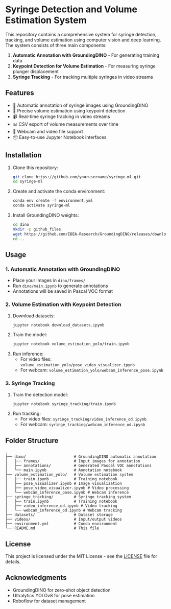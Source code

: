 # Syringe Detection and Volume Estimation System

This repository contains a comprehensive system for syringe detection, tracking, and volume estimation using computer vision and deep learning. The system consists of three main components:

1. **Automatic Annotation with GroundingDINO** - For generating training data
2. **Keypoint Detection for Volume Estimation** - For measuring syringe plunger displacement
3. **Syringe Tracking** - For tracking multiple syringes in video streams

## Features

- 🎯 Automatic annotation of syringe images using GroundingDINO
- 📏 Precise volume estimation using keypoint detection
- 📹 Real-time syringe tracking in video streams
- 📊 CSV export of volume measurements over time
- 🎥 Webcam and video file support
- 📦 Easy-to-use Jupyter Notebook interfaces

## Installation

1. Clone this repository:
   ```bash
   git clone https://github.com/yourusername/syringe-ml.git
   cd syringe-ml
   ```

2. Create and activate the conda environment:
   ```bash
   conda env create -f environment.yml
   conda activate syringe-ml
   ```

3. Install GroundingDINO weights:
   ```bash
   cd dino
   mkdir -p github_files
   wget https://github.com/IDEA-Research/GroundingDINO/releases/download/v0.1.0-alpha/groundingdino_swint_ogc.pth -O github_files/groundingdino_swint_ogc.pth
   cd ..
   ```

## Usage

### 1. Automatic Annotation with GroundingDINO
- Place your images in `dino/frames/`
- Run `dino/main.ipynb` to generate annotations
- Annotations will be saved in Pascal VOC format

### 2. Volume Estimation with Keypoint Detection
1. Download datasets:
   ```bash
   jupyter notebook download_datasets.ipynb
   ```
2. Train the model:
   ```bash
   jupyter notebook volume_estimation_yolo/train.ipynb
   ```
3. Run inference:
   - For video files: `volume_estimation_yolo/pose_video_visualizer.ipynb`
   - For webcam: `volume_estimation_yolo/webcam_inference_pose.ipynb`

### 3. Syringe Tracking
1. Train the detection model:
   ```bash
   jupyter notebook syringe_tracking/train.ipynb
   ```
2. Run tracking:
   - For video files: `syringe_tracking/video_inference_od.ipynb`
   - For webcam: `syringe_tracking/webcam_inference_od.ipynb`

## Folder Structure

```
.
├── dino/                     # GroundingDINO automatic annotation
│   ├── frames/               # Input images for annotation
│   ├── annotations/          # Generated Pascal VOC annotations
│   └── main.ipynb            # Annotation notebook
├── volume_estimation_yolo/   # Volume estimation system
│   ├── train.ipynb           # Training notebook
│   ├── pose_visualizer.ipynb # Image visualization
│   ├── pose_video_visualizer.ipynb # Video processing
│   └── webcam_inference_pose.ipynb # Webcam inference
├── syringe_tracking/         # Syringe tracking system
│   ├── train.ipynb           # Training notebook
│   ├── video_inference_od.ipynb # Video tracking
│   └── webcam_inference_od.ipynb # Webcam tracking
├── datasets/                 # Dataset storage
├── videos/                   # Input/output videos
├── environment.yml           # Conda environment
└── README.md                 # This file
```

## License

This project is licensed under the MIT License - see the [LICENSE](LICENSE) file for details.

## Acknowledgments

- GroundingDINO for zero-shot object detection
- Ultralytics YOLOv8 for pose estimation
- Roboflow for dataset management
